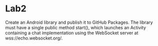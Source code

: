 # Lab2
Create an Android library and publish it to GitHub Packages. The library must have a single
public method start(), which launches an Activity containing a chat implementation
using the WebSocket server at wss://echo.websocket.org/.
